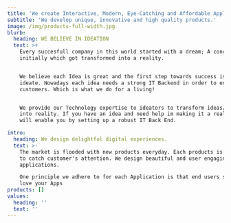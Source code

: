 ```yaml
---
title: 'We create Interactive, Modern, Eye-Catching and Affordable Applications'
subtitle: 'We develop unique, innovative and high quality products.'
image: /img/products-full-width.jpg
blurb:
  heading: WE BELIEVE IN IDEATION
  text: >+
    Every succesfull company in this world started with a dream; A concept
    initially which got transformed into a reality.


    We believe each Idea is great and the first step towards success is to
    ideate. Nowadays each idea needs a strong IT Backend in order to engage
    customers. Which is what we do for a living!


    We provide our Technology expertise to ideators to transform ideas/concepts
    into reality. If you have an idea and need help im making it a reality, we
    will enable you by setting up a robust IT Back End.

intro:
  heading: We design delightful digital experiences.
  text: >-
    The market is flooded with new products everyday. Each products is fighting
    to catch customer's attention. We design beautiful and user engaging
    applications. 

    One principle we adhere to for each Application is that end users should
    love your Apps
products: []
values:
  heading: ''
  text: ''
---
```


